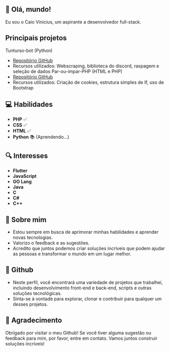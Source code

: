 ## 👋 Olá, mundo!

Eu sou o Caio Vinicius, um aspirante a desenvolvedor full-stack.
## Principais projetos

Tunturso-bot (Python)
- [Repositório GitHub](https://github.com/Caio23364/tunturso-bot)
- Recursos utilizados: Webscraping, biblioteca do discord, raspagem e seleção de dados
Par-ou-impar-PHP (HTML e PHP)
- [Repositório GitHub](https://github.com/Caio23364/Par-ou-impar-PHP)
- Recursos utilizados: Criação de cookies, estrutura simples de If, uso de Bootstrap
## 💻 Habilidades

- **PHP** ✅ 
- **CSS** ✅ 
- **HTML** ✅ 
- **Python** 📚 (Aprendendo...)

## 🔍 Interesses

- **Flutter**
- **JavaScript**
- **GO Lang**
- **Java**
- **C**
- **C#**
- **C++**

## 🚀 Sobre mim

- Estou sempre em busca de aprimorar minhas habilidades e aprender novas tecnologias.
- Valorizo o feedback e as sugestões.
- Acredito que juntos podemos criar soluções incríveis que podem ajudar as pessoas e transformar o mundo em um lugar melhor.

## 📂 Github

- Neste perfil, você encontrará uma variedade de projetos que trabalhei, incluindo desenvolvimento front-end e back-end, scripts e outras soluções tecnológicas.
- Sinta-se à vontade para explorar, clonar e contribuir para qualquer um desses projetos. 

## 🙏 Agradecimento

Obrigado por visitar o meu Github! Se você tiver alguma sugestão ou feedback para mim, por favor, entre em contato. Vamos juntos construir soluções incríveis!
